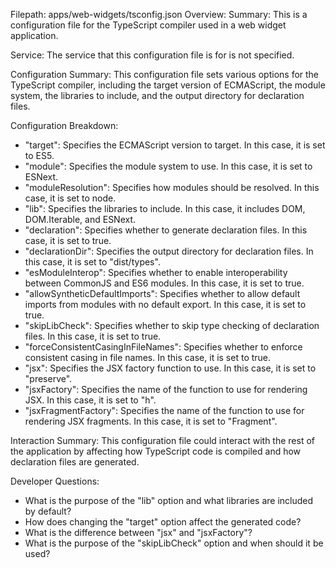 Filepath: apps/web-widgets/tsconfig.json
Overview: Summary:
This is a configuration file for the TypeScript compiler used in a web widget application.

Service:
The service that this configuration file is for is not specified.

Configuration Summary:
This configuration file sets various options for the TypeScript compiler, including the target version of ECMAScript, the module system, the libraries to include, and the output directory for declaration files.

Configuration Breakdown:
- "target": Specifies the ECMAScript version to target. In this case, it is set to ES5.
- "module": Specifies the module system to use. In this case, it is set to ESNext.
- "moduleResolution": Specifies how modules should be resolved. In this case, it is set to node.
- "lib": Specifies the libraries to include. In this case, it includes DOM, DOM.Iterable, and ESNext.
- "declaration": Specifies whether to generate declaration files. In this case, it is set to true.
- "declarationDir": Specifies the output directory for declaration files. In this case, it is set to "dist/types".
- "esModuleInterop": Specifies whether to enable interoperability between CommonJS and ES6 modules. In this case, it is set to true.
- "allowSyntheticDefaultImports": Specifies whether to allow default imports from modules with no default export. In this case, it is set to true.
- "skipLibCheck": Specifies whether to skip type checking of declaration files. In this case, it is set to true.
- "forceConsistentCasingInFileNames": Specifies whether to enforce consistent casing in file names. In this case, it is set to true.
- "jsx": Specifies the JSX factory function to use. In this case, it is set to "preserve".
- "jsxFactory": Specifies the name of the function to use for rendering JSX. In this case, it is set to "h".
- "jsxFragmentFactory": Specifies the name of the function to use for rendering JSX fragments. In this case, it is set to "Fragment".

Interaction Summary:
This configuration file could interact with the rest of the application by affecting how TypeScript code is compiled and how declaration files are generated.

Developer Questions:
- What is the purpose of the "lib" option and what libraries are included by default?
- How does changing the "target" option affect the generated code?
- What is the difference between "jsx" and "jsxFactory"?
- What is the purpose of the "skipLibCheck" option and when should it be used?

